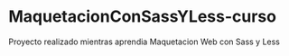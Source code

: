 # MaquetacionConSassYLess-curso
Proyecto realizado mientras aprendia Maquetacion Web con Sass y Less
